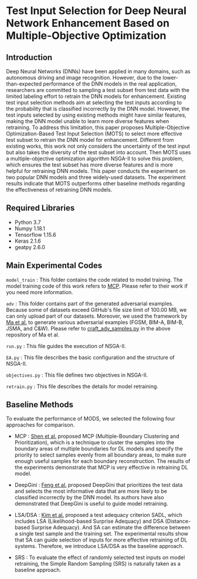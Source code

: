 # Test Input Selection for Deep Neural Network Enhancement Based on Multiple-Objective Optimization

## Introduction

Deep Neural Networks (DNNs) have been applied in many domains, such as autonomous driving and image recognition. However, due to the lower-than-expected performance of the DNN models in the real application, researchers are committed to sampling a test subset from test data with the limited labeling effort to retrain the DNN models for enhancement. Existing test input selection methods aim at selecting the test inputs according to the probability that is classified incorrectly by the DNN model. However, the test inputs selected by using existing methods might have similar features, making the DNN model unable to learn more diverse features when retraining. To address this limitation, this paper proposes Multiple-Objective Optimization-Based Test Input Selection (MOTS) to select more effective test subset to retrain the DNN model for enhancement. Different from existing works, this work not only considers the uncertainty of the test input but also takes the diversity of the test subset into account. Then MOTS uses a multiple-objective optimization algorithm NSGA-II to solve this problem, which ensures the test subset has more diverse features and is more helpful for retraining DNN models. This paper conducts the experiment on two popular DNN models and three widely-used datasets. The experiment results indicate that MOTS outperforms other baseline methods regarding the effectiveness of retraining DNN models.

## Required Libraries

* Python 3.7
* Numpy 1.18.1
* Tensorflow 1.15.6
* Keras 2.1.6
* geatpy 2.6.0

## Main Experimental Codes

```model_train``` : This folder contains the code related to model training.  The model training code of this work refers to [MCP](https://github.com/actionabletest/MCP). Please refer to their work if you need more information.

```adv``` : This folder contains part of the generated adversarial examples. Because some of datasets exceed GitHub's file size limit of 100.00 MB, we can only upload part of our datasets. Moreover, we used the framework by [Ma et al.](https://github.com/xingjunm/lid_adversarial_subspace_detection) to generate various adversarial examples (FGSM, BIM-A, BIM-B, JSMA, and C&W). Please refer to [craft_adv_samples.py](https://github.com/xingjunm/lid_adversarial_subspace_detection/blob/master/craft_adv_examples.py) in the above repository of Ma et al. 

```run.py``` : This file guides the execution of NSGA-II.

```EA.py``` : This file describes the basic configuration and the structure of NSGA-II.

```objectives.py``` : This file defines two objectives in NSGA-II.

```retrain.py``` : This file describes the details for model retraining.

## Baseline Methods

To evaluate the performance of MODS, we selected the following four approaches for comparison.

* MCP : [Shen et al.](https://github.com/actionabletest/MCP) proposed MCP (Multiple-Boundary Clustering and Prioritization), which is a technique to cluster the samples into the boundary areas of multiple boundaries for DL models and specify the priority to select samples evenly from all boundary areas, to make sure enough useful samples for each boundary reconstruction. The results of the experiments demonstrate that MCP is very effective in retraining DL model.

* DeepGini : [Feng et al.](https://github.com/853108389/deepgini) proposed DeepGini that prioritizes the test data and selects the most informative data that are more likely to be classified incorrectly by the DNN model. Its authors have also demonstrated that DeepGini is useful to guide model retraining.

* LSA/DSA : [Kim et al.](https://github.com/coinse/sadl) proposed a test adequacy criterion SADL, which includes LSA (Likelihood-based Surprise Adequacy) and DSA (Distance-based Surprise Adequacy). And SA can estimate the difference between a single test sample and the training set. The experimental results show that SA can guide selection of inputs for more effective retraining of DL systems. Therefore, we introduce LSA/DSA as the baseline approach.

* SRS : To evaluate the effect of randomly selected test inputs on model retraining, the Simple Random Sampling (SRS) is naturally taken as a baseline approach.  


